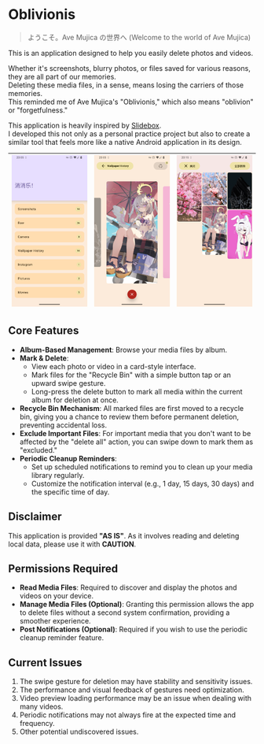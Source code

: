 # Oblivionis

> ようこそ。Ave Mujica の世界へ (Welcome to the world of Ave Mujica)

This is an application designed to help you easily delete photos and videos.  

Whether it's screenshots, blurry photos, or files saved for various reasons, they are all part of our memories.  
Deleting these media files, in a sense, means losing the carriers of those memories.  
This reminded me of Ave Mujica's "Oblivionis," which also means "oblivion" or "forgetfulness."  

This application is heavily inspired by [Slidebox](http://slidebox.co/).  
I developed this not only as a personal practice project but also to create a similar tool that feels more like a native Android application in its design.  

| ![](assets/Screenshot_20240924-230507.png) | ![](assets/Screenshot_20240924-230519.png) | ![](assets/Screenshot_20240924-231504.png) |
|:---:|:---:|:---:|

## Core Features

* **Album-Based Management**: Browse your media files by album.
* **Mark & Delete**:
    * View each photo or video in a card-style interface.
    * Mark files for the "Recycle Bin" with a simple button tap or an upward swipe gesture.
    * Long-press the delete button to mark all media within the current album for deletion at once.
* **Recycle Bin Mechanism**: All marked files are first moved to a recycle bin, giving you a chance to review them before permanent deletion, preventing accidental loss.
* **Exclude Important Files**: For important media that you don't want to be affected by the "delete all" action, you can swipe down to mark them as "excluded."
* **Periodic Cleanup Reminders**:
    * Set up scheduled notifications to remind you to clean up your media library regularly.
    * Customize the notification interval (e.g., 1 day, 15 days, 30 days) and the specific time of day.

## Disclaimer

This application is provided **"AS IS"**. As it involves reading and deleting local data, please use it with **CAUTION**.

## Permissions Required

* **Read Media Files**: Required to discover and display the photos and videos on your device.
* **Manage Media Files (Optional)**: Granting this permission allows the app to delete files without a second system confirmation, providing a smoother experience.
* **Post Notifications (Optional)**: Required if you wish to use the periodic cleanup reminder feature.

## Current Issues

1.  The swipe gesture for deletion may have stability and sensitivity issues.
2.  The performance and visual feedback of gestures need optimization.
3.  Video preview loading performance may be an issue when dealing with many videos.
4.  Periodic notifications may not always fire at the expected time and frequency.
5.  Other potential undiscovered issues.